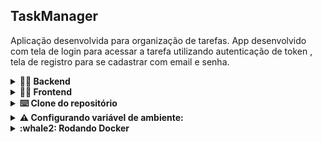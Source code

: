 ## TaskManager

Aplicação desenvolvida para organização de tarefas. App desenvolvido com tela de login para acessar a tarefa utilizando autenticação de token , tela de registro para se cadastrar com email e senha.

<details>
  <summary>
    <strong> 👩‍💻 Backend </strong>
  </summary>

  - Construição de uma _API Node Express_ utilizando o _Typescript_

  - Aplicação de arquitetura _MSC_ (Camada de Controller e Service)

  - Utilização do bando de dados **Postgres** com ORM **Prisma**

  - Criação de endpoints no padrão _REST_

  - Autenticação dos dados com token utilizando _JWT_

  > Documentação: [Clique aqui](https://github.com/Adriana-coderstar/taskManager/blob/main/backend/README.md)

</details>

<details>
  <summary>
    <strong> 👩‍💻 Frontend </strong>
  </summary>

  - Aplicação desenvolvida utilizando _React_ 

  - Requisição api com a biblioteca _Axios_ 

  - Estilização usando a lib _Styled-Components_
  
 > Dcoumentação: [Clique aqui](https://github.com/Adriana-coderstar/taskManager/blob/main/frontend/README.md)

</details>

<details>
  <summary>
    <strong> ⌨️ Clone do repositório </strong>
  </summary>
  
  1. Clone o repositório
      - `git clone git@github.com:Adriana-coderstar/taskManager.git`

  2. Instale as dependências backend
      - `cd backend`
      - `npm install`

  3. Instale as dependências frontend
      - `cd frontend`
      - `npm install`
    
 </details>

 <details>
  <summary>
    <strong> ⚠ Configurando variável de ambiente: </strong>
  </summary>
  
 - Modificar o arquivo `env.example` para `.env`
 
 - Alterar DATABASE_URL="postegres://`USER:PASSWORD`@`HOST`:`PORT`/`NAME_DATABASE`"
 </details>
 
  <details>
  <summary>
    <strong> :whale2: Rodando Docker </strong>
  </summary>
  
 - No terminal utilizar o comando `docker-compose up -d --build`
  </details>

